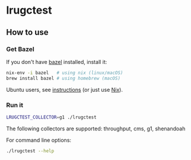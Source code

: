 # lrugctest

## How to use

### Get Bazel

If you don't have [bazel](https://bazel.build/) installed, install it:

```bash
nix-env -i bazel   # using nix (linux/macOS)
brew install bazel # using homebrew (macOS)
```

Ubuntu users, see
[instructions](https://docs.bazel.build/versions/master/install-ubuntu.html)
(or just use [Nix](https://nixos.org/nix/)).

### Run it

```bash
LRUGCTEST_COLLECTOR=g1 ./lrugctest
```

The following collectors are supported: throughput, cms, g1, shenandoah

For command line options:

```bash
./lrugctest --help
```

